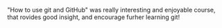 "How to use git and GitHub" was really interesting and enjoyable course, that rovides good insight, and encourage furher learning git!
